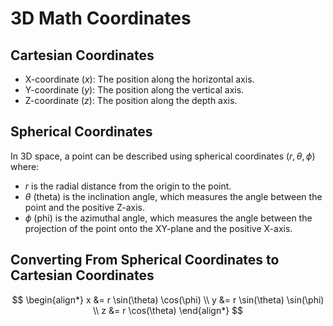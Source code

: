 # 3D Math Coordinates

## Cartesian Coordinates

- X-coordinate ($x$): The position along the horizontal axis.
- Y-coordinate ($y$): The position along the vertical axis.
- Z-coordinate ($z$): The position along the depth axis.

## Spherical Coordinates

In 3D space, a point can be described using spherical coordinates $(r, \theta, \phi)$ where:

- $r$ is the radial distance from the origin to the point.
- $\theta$ (theta) is the inclination angle, which measures the angle between the point and the positive Z-axis.
- $\phi$ (phi) is the azimuthal angle, which measures the angle between the projection of the point onto the XY-plane and the positive X-axis.

## Converting From Spherical Coordinates to Cartesian Coordinates

$$
\begin{align*}
x &= r \sin(\theta) \cos(\phi) \\
y &= r \sin(\theta) \sin(\phi) \\
z &= r \cos(\theta)
\end{align*}
$$